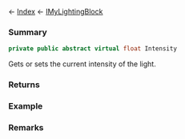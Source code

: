 ← [Index](Api-Index) ← [IMyLightingBlock](Sandbox.ModAPI.Ingame.IMyLightingBlock)

### Summary

```csharp
private public abstract virtual float Intensity
```

Gets or sets the current intensity of the light.

### Returns

### Example

### Remarks

